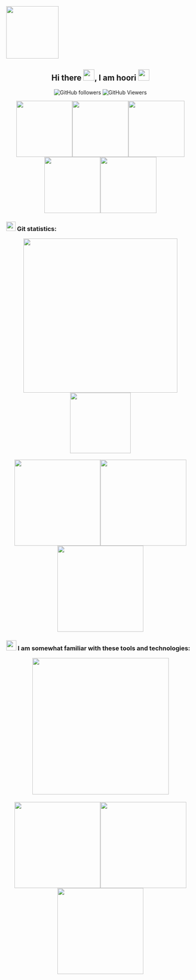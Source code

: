 <img width="140px" src="https://img.shields.io/badge/welcome-1abedb.svg?style=flat&logo=github&color=violet">
<div align="center">

## Hi there <img src="https://raw.githubusercontent.com/MartinHeinz/MartinHeinz/master/wave.gif" width=30px, height=30px />, I am hoori <img src="https://c.tenor.com/eT_e-q0D5xoAAAAC/long-livethe-blob-sunglasses.gif" width=30px, height=30px />

<!--
![GitHub followers](https://img.shields.io/github/followers/hooridahesh?color=%230984e3&logo=github)
![GitHub watchers](https://img.shields.io/github/watchers/hooridahesh/hooridahesh?color=%234cd137&label=Profile%20views%20&logo=github)
-->
![GitHub followers](https://img.shields.io/github/followers/hooridahesh?color=%230984e3&style=for-the-badge)
![GitHub Viewers](https://komarev.com/ghpvc/?username=hooridahesh&style=for-the-badge&color=brightgreen)
<!--![GitHub User's stars](https://img.shields.io/github/stars/hooridahesh?color=%23ef5777&logo=github)-->

<!--<img alt="Github Viewers" src="https://komarev.com/ghpvc/?username=hooridahesh&style=flat&color=4cd137&logo=github">-->

<img width="150px" src="https://s6.uupload.ir/files/git_8bsd.jpg"><img width="150px" src="https://s6.uupload.ir/files/git_8bsd.jpg"><img width="150px" src="https://s6.uupload.ir/files/git_8bsd.jpg"><img width="150px" src="https://s6.uupload.ir/files/git_8bsd.jpg"><img width="150px" src="https://s6.uupload.ir/files/git_8bsd.jpg">

### <p align="left"><img src="https://img.icons8.com/glyph-neue/452/github.png" width="25px"> Git statistics:</p>
<img width="412px" src="https://github-readme-stats.vercel.app/api?username=hooridahesh&show_icons=true&theme=algolia">
<!--[![Top Langs](https://github-readme-stats.vercel.app/api/top-langs/?username=hooridahesh&langs_count=8&theme=algolia)](https://github.com/hooridahesh/hooridahesh)-->
<img height="162px" src="https://github-readme-stats.vercel.app/api/top-langs?username=hooridahesh&show_icons=true&locale=en&layout=compact&theme=algolia">
<br><br>
<img width="230px" src="https://s6.uupload.ir/files/untitled-1_fd1p.jpg"><img width="230px" src="https://s6.uupload.ir/files/untitled-1_fd1p.jpg"><img width="230px" src="https://s6.uupload.ir/files/untitled-1_fd1p.jpg">

### <p align="left"><img src="http://s3.amazonaws.com/pix.iemoji.com/images/emoji/apple/ios-12/256/nerd-face.png" width="27px"> I am somewhat familiar with these tools and technologies:</p>
<a href="https://skillicons.dev">
<img width="365px" src="https://skillicons.dev/icons?i=c,cpp,python,git,photoshop,html,css">
<a/>
<br><br>
<img width="230px" src="https://s6.uupload.ir/files/untitled-1_fd1p.jpg"><img width="230px" src="https://s6.uupload.ir/files/untitled-1_fd1p.jpg"><img width="230px" src="https://s6.uupload.ir/files/untitled-1_fd1p.jpg">

</div>
